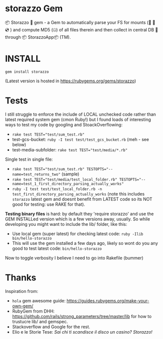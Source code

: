 
# storazzo Gem

📦 Storazzo 💎 gem - a Gem to automatically parse your FS for mounts (💽 💾 💿 ) and compute MD5 (🤐) of all files therein and then collect in central DB 🔋 through 📦 StorazzoApp📦 (TM).

# INSTALL

`gem install storazzo`

(Latest version is hosted in https://rubygems.org/gems/storazzo)

# Tests

I still struggle to enforce the include of LOCAL unchecked code rather than latest required system gem (cmon Ruby!)
but I found loads of interesting ways to test my code by googling and StoackOverflowing:

* `rake test TEST="test/sum_test.rb"`
* test-gcs-bucket: `ruby -I test test/test_gcs_bucket.rb` (meh - see below)
* test-media-subfolder: `rake test TEST="test/media/*.rb"`

Single test in single file:

* `rake test TEST="test/sum_test.rb" TESTOPTS="--name=test_returns_two"` (sample)
* `rake test TEST="test/media/test_local_folder.rb" TESTOPTS="--name=test_1_first_directory_parsing_actually_works"`
* `ruby -I test test/test_local_folder.rb -n test_first_directory_parsing_actually_works` (note this includes `storazzo` latest gem 
    and doesnt benefit from LATEST code so its NOT good for testing: use RAKE for that).

**Testing binary files** is hard: by default they 'require storazzo' and use the GEM INSTALLed version which is a few versions away, usually.
So while developing you might want to include the lib/ folder, like this:

* Use local gem (super latest) for checking latest code: `ruby -Ilib bin/hello-storazzo`
* This will use the gem installed a few days ago, likely so wont do you any good to test latest code: `bin/hello-storazzo`

Now to toggle verbosity I believe I need to go into Rakefile (bummer)
# Thanks

Inspiration from:

* `hola` gem awesome guide: https://guides.rubygems.org/make-your-own-gem/
* RubyGem from DHH: https://github.com/rails/strong_parameters/tree/master/lib for how to trustucre lib/ and gemspec.
* Stackoverflow and Google for the rest.
* Elio e le Storie Tese: _Sai chi ti scandisce il disco un casino? Storazzo!_
